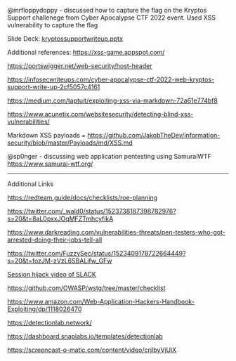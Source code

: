 @mrfloppydoppy - discussed how to capture the flag on the Kryptos Support challenege from Cyber Apocalypse CTF 2022 event. Used XSS vulnerability to capture the flag

Slide Deck: [kryptossupportwriteup.pptx](../../../assets/kryptossupportwriteup.pptx)

Additional references: 
https://xss-game.appspot.com/

https://portswigger.net/web-security/host-header


https://infosecwriteups.com/cyber-apocalypse-ctf-2022-web-kryptos-support-write-up-2cf5057c4161

https://medium.com/taptuit/exploiting-xss-via-markdown-72a61e774bf8

https://www.acunetix.com/websitesecurity/detecting-blind-xss-vulnerabilities/

Markdown XSS payloads = https://github.com/JakobTheDev/information-security/blob/master/Payloads/md/XSS.md


@sp0nger - discussing web application pentesting using SamuraiWTF
https://www.samurai-wtf.org/

---

Additional Links

https://redteam.guide/docs/checklists/roe-planning

https://twitter.com/_wald0/status/1523738187398782976?s=20&t=8aL0pxxJOqMFZTmhcyfikA

https://www.darkreading.com/vulnerabilities-threats/pen-testers-who-got-arrested-doing-their-jobs-tell-all

https://twitter.com/FuzzySec/status/1523409178722664449?s=20&t=fozJM-zVzL6SBALifw_GFw

[Session hijack video of SLACK](https://www.youtube.com/watch?v=63TA4qspUjI)

https://github.com/OWASP/wstg/tree/master/checklist

https://www.amazon.com/Web-Application-Hackers-Handbook-Exploiting/dp/1118026470

https://detectionlab.network/

https://dashboard.snaplabs.io/templates/detectionlab

https://screencast-o-matic.com/content/video/crjIbyVjUiX
